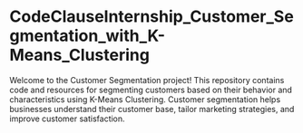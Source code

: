 # CodeClauseInternship_Customer_Segmentation_with_K-Means_Clustering

Welcome to the Customer Segmentation project! This repository contains code and resources for segmenting customers based on their behavior and characteristics using K-Means Clustering. Customer segmentation helps businesses understand their customer base, tailor marketing strategies, and improve customer satisfaction.
